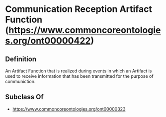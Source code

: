 # Communication Reception Artifact Function (https://www.commoncoreontologies.org/ont00000422)

## Definition
An Artifact Function that is realized during events in which an Artifact is used to receive information that has been transmitted for the purpose of communiction.

## Subclass Of
- https://www.commoncoreontologies.org/ont00000323

